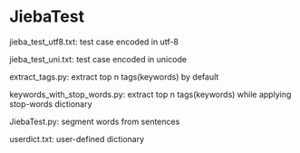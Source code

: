 # JiebaTest

jieba_test_utf8.txt: test case encoded in utf-8

jieba_test_uni.txt: test case encoded in unicode

extract_tags.py: extract top n tags(keywords) by default

keywords_with_stop_words.py: extract top n tags(keywords) while applying stop-words dictionary

JiebaTest.py: segment words from sentences

userdict.txt: user-defined dictionary
